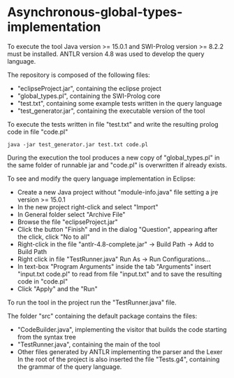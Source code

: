 # Asynchronous-global-types-implementation

To execute the tool Java version >= 15.0.1 and SWI-Prolog version >= 8.2.2 must be installed.
ANTLR version 4.8 was used to develop the query language.

The repository is composed of the following files:
- "eclipseProject.jar", containing the eclipse project
- "global_types.pl", containing the SWI-Prolog core
- "test.txt", containing some example tests written in the query language
- "test_generator.jar", containing the executable version of the tool

To execute the tests written in file "test.txt" and write the resulting prolog code in file "code.pl" 
```
java -jar test_generator.jar test.txt code.pl
```
During the execution the tool produces a new copy of "global_types.pl" in the same folder of runnable jar and "code.pl" is overwritten if already exists.

To see and modify the query language implementation in Eclipse:
- Create a new Java project without "module-info.java" file setting a jre version >= 15.0.1
- In the new project right-click and select "Import"
- In General folder select "Archive File"
- Browse the file "eclipseProject.jar"
- Click the button "Finish" and in the dialog "Question", appearing after the click, click "No to all"
- Right-click in the file "antlr-4.8-complete.jar" -> Build Path -> Add to Build Path
- Right click in file "TestRunner.java" Run As -> Run Configurations...
- In text-box "Program Arguments" inside the tab "Arguments" insert "input.txt code.pl" to read from file "input.txt" and to save the resulting code in "code.pl"
- Click "Apply" and the "Run"

To run the tool in the project run the "TestRunner.java" file.

The folder "src" containing the default package contains the files:
- "CodeBuilder.java", implementing the visitor that builds the code starting from the syntax tree
- "TestRunner.java", containing the main of the tool
- Other files generated by ANTLR implementing the parser and the Lexer
In the root of the project is also inserted the file "Tests.g4", containing the grammar of the query language.
